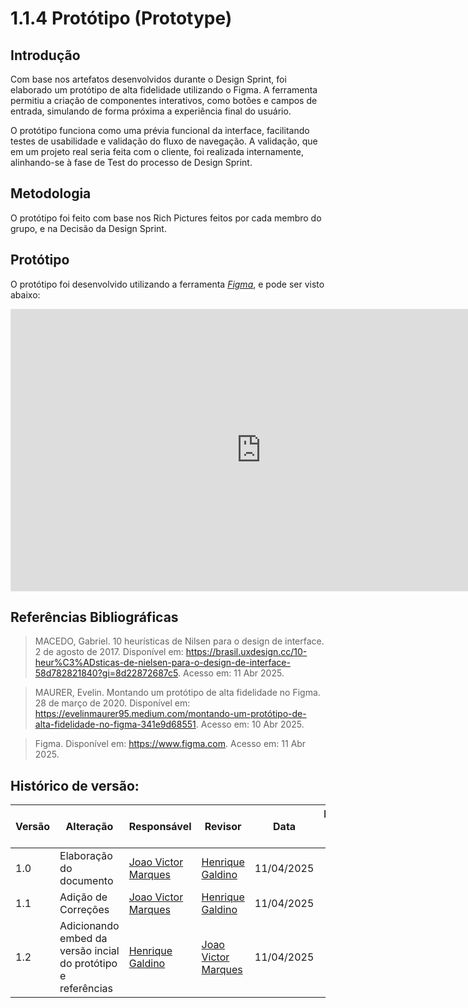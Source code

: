 # 1.1.4 Protótipo (Prototype)

## Introdução 
Com base nos artefatos desenvolvidos durante o Design Sprint, foi elaborado um protótipo de alta fidelidade utilizando o Figma. A ferramenta permitiu a criação de componentes interativos, como botões e campos de entrada, simulando de forma próxima a experiência final do usuário.

O protótipo funciona como uma prévia funcional da interface, facilitando testes de usabilidade e validação do fluxo de navegação. A validação, que em um projeto real seria feita com o cliente, foi realizada internamente, alinhando-se à fase de Test do processo de Design Sprint.

## Metodologia
O protótipo foi feito com base nos Rich Pictures feitos por cada membro do grupo, e na Decisão da Design Sprint.

## Protótipo
O protótipo foi desenvolvido utilizando a ferramenta *[Figma](https://www.figma.com)*, e pode ser visto abaixo:

<iframe style="border: 1px solid rgba(0, 0, 0, 0.1);" width="800" height="450" src="https://embed.figma.com/proto/YV4l4COnlWLLVI3Awmf18b/Prot%C3%B3tipo-ARQUITETURA-DE-SOFTWARE?node-id=38-114&p=f&scaling=min-zoom&content-scaling=fixed&page-id=0%3A1&starting-point-node-id=38%3A114&embed-host=share" allowfullscreen></iframe>

## Referências Bibliográficas
> MACEDO, Gabriel. 10 heurísticas de Nilsen para o design de interface. 2 de agosto de 2017. Disponível em: https://brasil.uxdesign.cc/10-heur%C3%ADsticas-de-nielsen-para-o-design-de-interface-58d782821840?gi=8d22872687c5. Acesso em: 11 Abr 2025.

> MAURER, Evelin. Montando um protótipo de alta fidelidade no Figma. 28 de março de 2020. Disponível em: https://evelinmaurer95.medium.com/montando-um-protótipo-de-alta-fidelidade-no-figma-341e9d68551. Acesso em: 10 Abr 2025.

> Figma. Disponível em: https://www.figma.com. Acesso em: 11 Abr 2025.

## Histórico de versão:

| Versão | Alteração                  | Responsável     | Revisor | Data       | Detalhes da Revisão |
| -      | -                          | -               | -       | -          | -                   |
| 1.0    | Elaboração do documento | [Joao Victor Marques](https://github.com/jmarquees) | [Henrique Galdino](https://github.com/hgaldino05) | 11/04/2025 | |
| 1.1    | Adição de Correções | [Joao Victor Marques](https://github.com/jmarquees) | [Henrique Galdino](https://github.com/hgaldino05) | 11/04/2025 | |
| 1.2    | Adicionando embed da versão incial do protótipo e referências |[Henrique Galdino](https://github.com/hgaldino05) | [Joao Victor Marques](https://github.com/jmarquees)  | 11/04/2025 | |